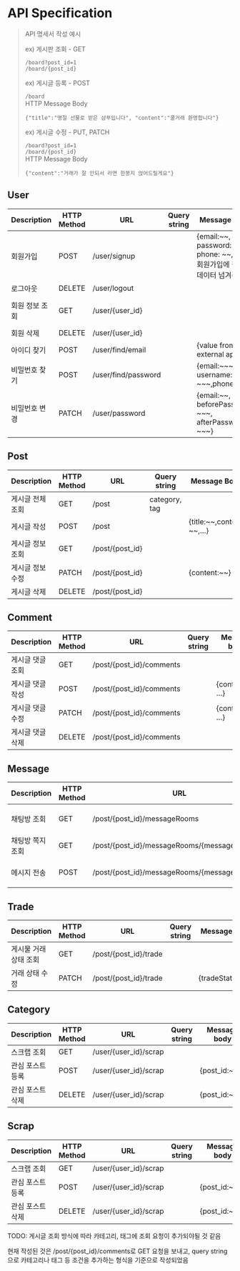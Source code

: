 # API Specification

> API 명세서 작성 예시      
> 
> ex) 게시판 조회 - GET
> 
> `/board?post_id=1`  
> `/board/{post_id}`
> 
> ex) 게시글 등록 - POST
> 
> `/board`      
> HTTP Message Body
> ```
> {"title":"명절 선물로 받은 샴푸입니다", "content":"쿨거래 환영합니다"}
> ```
> 
> ex) 게시글 수정 - PUT, PATCH
>
> `/board?post_id=1`  
> `/board/{post_id}`   
> HTTP Message Body
> ```
> {"content":"거래가 잘 안되서 라면 한봉지 얹어드릴게요"}
> ```

## User

| Description | HTTP Method | URL                 | Query string | Message body                                                | Return data                                           |
|-------------|-------------|---------------------|--------------|-------------------------------------------------------------|-------------------------------------------------------|
| 회원가입        | POST        | /user/signup        |              | {email:~~, password: ~~, phone: ~~, … } 회원가입에 필요한 데이터 넘겨줘야함 | { id:~~, token: ~~, … } 회원가입이 성공하면 유저아이디, 토큰 값 등등을 리턴 || 로그인 | POST                | /user/login |  | {email:~~, password:~~} | {id:~~, token:~~, …} |
| 로그아웃        | DELETE      | /user/logout        |              |                                                             |                                                       |
| 회원 정보 조회    | GET         | /user/{user_id}     |              |                                                             | {id:~~,name: ~~,phone: ~~, … } 회원 정보 가져오기             || 회원 정보 수정 | PATCH | /user/{user_id} |  | {nickname:~~} | {nickname: 변경된 닉네임} |
| 회원 삭제       | DELETE      | /user/{user_id}     |              |                                                             | {removed_user:~~}                                     |
| 아이디 찾기      | POST        | /user/find/email    |              | {value from external api:~~}                                | {email:~~~}                                           |
| 비밀번호 찾기     | POST        | /user/find/password |              | {email:~~~, username: ~~~,phone: ~~}                        | {password:~~}                                         |
| 비밀번호 변경     | PATCH       | /user/password      |              | {email:~~, beforePassword: ~~~, afterPassword: ~~~}         | {password:~~~}                                        |


## Post

| Description | HTTP Method | URL             | Query string  | Message Body             | Return data               |
|-------------|-------------|-----------------|---------------|--------------------------|---------------------------|
| 게시글 전체 조회   | GET         | /post           | category, tag |                          | {posts:[~~]}              |
| 게시글 작성      | POST        | /post           |               | {title:~~,content: ~~,…} | {title:~~, content: ~~,…} |
| 게시글 정보 조회   | GET         | /post/{post_id} |               |                          | {title:~~,content: ~~, …} |
| 게시글 정보 수정   | PATCH       | /post/{post_id} |               | {content:~~}             | {content:~~}              |
| 게시글 삭제      | DELETE      | /post/{post_id} |               |                          | {removed_post:~~}         |





## Comment

| Description | HTTP Method | URL                      | Query string | Message body    | Return data          |
|-------------|-------------|--------------------------|--------------|-----------------|----------------------|
| 게시글 댓글 조회   | GET         | /post/{post_id}/comments |              |                 | { comments:[~~]}     |
| 게시글 댓글 작성   | POST        | /post/{post_id}/comments |              | {content:~~, …} | { content: ~~}       |
| 게시글 댓글 수정   | PATCH       | /post/{post_id}/comments |              | {content:~~, …} | { content: ~~}       |
| 게시글 댓글 삭제   | DELETE      | /post/{post_id}/comments |              |                 | {removed_comment:~~} |



## Message

| Description | HTTP Method | URL                                           | Query string | Message body                       | Return data          |
|-------------|-------------|-----------------------------------------------|--------------|------------------------------------|----------------------|
| 채팅방 조회      | GET         | /post/{post_id}/messageRooms                  |              |                                    | { messageRooms:[~~]} |
| 채팅방 쪽지 조회   | GET         | /post/{post_id}/messageRooms/{messageRoom_id} |              |                                    | {messages:[~~]}      |
| 메시지 전송      | POST        | /post/{post_id}/messageRooms/{messageRoom_id} |              | {sender_id:~~, receiver_id: ~~, …} | { message:~~}        |




## Trade

| Description  | HTTP Method | URL                   | Query string | Message body     | Return data      |
|--------------|-------------|-----------------------|--------------|------------------|------------------|
| 게시물 거래 상태 조회 | GET         | /post/{post_id}/trade |              |                  | {trade:[~~]}     |
| 거래 상태 수정     | PATCH       | /post/{post_id}/trade |              | {tradeStatus:~~} | {tradeStatus:~~} |


## Category

| Description | HTTP Method | URL                   | Query string | Message body  | Return data  |
|-------------|-------------|-----------------------|--------------|---------------|--------------|
| 스크랩 조회      | GET         | /user/{user_id}/scrap |              |               | {posts:[~~]} |
| 관심 포스트 등록   | POST        | /user/{user_id}/scrap |              | {post_id:~~~} | {post_id:~~} |
| 관심 포스트 삭제   | DELETE      | /user/{user_id}/scrap |              | {post_id:~~}  | {post_id:~~} |



## Scrap

| Description | HTTP Method | URL                   | Query string | Message body  | Return data  |
|-------------|-------------|-----------------------|--------------|---------------|--------------|
| 스크랩 조회      | GET         | /user/{user_id}/scrap |              |               | {posts:[~~]} |
| 관심 포스트 등록   | POST        | /user/{user_id}/scrap |              | {post_id:~~~} | {post_id:~~} |
| 관심 포스트 삭제   | DELETE      | /user/{user_id}/scrap |              | {post_id:~~}  | {post_id:~~} |

TODO: 게시글 조회 방식에 따라 카테고리, 태그에 조회 요청이 추가되야될 것 같음

현재 작성된 것은 /post/{post_id}/comments로 GET 요청을 보내고, query string으로 카테고리나 태그 등 조건을 추가하는 형식을 기준으로 작성되었음